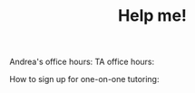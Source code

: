 ﻿---
layout: page
title: Help me!
permalink: /help/
---

Andrea's office hours:
TA office hours:

How to sign up for one-on-one tutoring:


